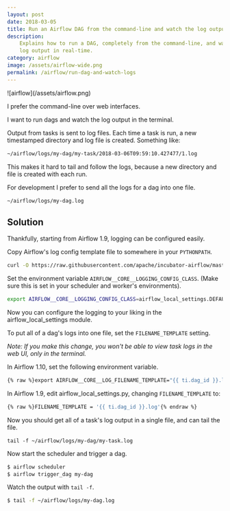 ```yaml
---
layout: post
date: 2018-03-05
title: Run an Airflow DAG from the command-line and watch the log output
description:
    Explains how to run a DAG, completely from the command-line, and watch the
    log output in real-time.
category: airflow
image: /assets/airflow-wide.png
permalink: /airflow/run-dag-and-watch-logs
---
```

<div class="wide-logos" markdown="1">
![airflow](/assets/airflow.png)
</div>

I prefer the command-line over web interfaces.

I want to run dags and watch the log output in the terminal.

Output from tasks is sent to log files. Each time a task is run, a new
timestamped directory and log file is created. Something like:

```sh
~/airflow/logs/my-dag/my-task/2018-03-06T09:59:10.427477/1.log
```

This makes it hard to tail and follow the logs, because a new directory and
file is created with each run.

For development I prefer to send all the logs for a dag into one file.
```sh
~/airflow/logs/my-dag.log
```

## Solution

Thankfully, starting from Airflow 1.9, logging can be configured easily.

Copy Airflow's log config template file to somewhere in your `PYTHONPATH`.
```sh
curl -O https://raw.githubusercontent.com/apache/incubator-airflow/master/airflow/config_templates/airflow_local_settings.py
```

Set the environment variable `AIRFLOW__CORE__LOGGING_CONFIG_CLASS`. (Make sure
this is set in your scheduler and worker's environments).
```sh
export AIRFLOW__CORE__LOGGING_CONFIG_CLASS=airflow_local_settings.DEFAULT_LOGGING_CONFIG
```

Now you can configure the logging to your liking in the airflow_local_settings
module.

To put all of a dag's logs into one file, set the `FILENAME_TEMPLATE` setting.

_Note: If you make this change, you won't be able to view task logs in the web
UI, only in the terminal._

In Airflow 1.10, set the following environment variable.
```sh
{% raw %}export AIRFLOW__CORE__LOG_FILENAME_TEMPLATE="{{ ti.dag_id }}.log"{% endraw %}
```

In Airflow 1.9, edit airflow_local_settings.py, changing `FILENAME_TEMPLATE` to:
```sh
{% raw %}FILENAME_TEMPLATE = '{{ ti.dag_id }}.log'{% endraw %}
```

Now you should get all of a task's log output in a single file, and can tail
the file.
```
tail -f ~/airflow/logs/my-dag/my-task.log
```

Now start the scheduler and trigger a dag.
```sh
$ airflow scheduler
$ airflow trigger_dag my-dag
```

Watch the output with `tail -f`.

```sh
$ tail -f ~/airflow/logs/my-dag.log
```

